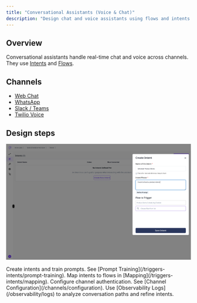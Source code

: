 ```yaml
---
title: "Conversational Assistants (Voice & Chat)"
description: "Design chat and voice assistants using flows and intents across channels."
---
```


## Overview

Conversational assistants handle real-time chat and voice across channels. They use [Intents](/triggers-intents/intents) and [Flows](/assistants/components/flows).

## Channels

- [Web Chat](/channels/webchat)
- [WhatsApp](/channels/whatsapp)
- [Slack / Teams](/channels/slack-teams)
- [Twilio Voice](/channels/twilio)

## Design steps

![Create Intent Pn](/CreateIntent.png)

<Steps>
  <Step title="Define intents">
    Create intents and train prompts. See [Prompt Training](/triggers-intents/prompt-training).
  </Step>
  <Step title="Map to flows">
    Map intents to flows in [Mapping](/triggers-intents/mapping).
  </Step>
  <Step title="Connect channels">
    Configure channel authentication. See [Channel Configuration](/channels/configuration).
  </Step>
</Steps>

<Tip>
  Use [Observability Logs](/observability/logs) to analyze conversation paths and refine intents.
</Tip>